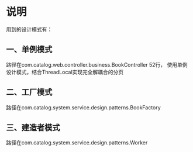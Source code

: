 # 说明

用到的设计模式有：
## 一、单例模式
路径在com.catalog.web.controller.business.BookController
52行， 使用单例设计模式，结合ThreadLocal实现完全解耦合的分页
## 二、工厂模式
路径在com.catalog.system.service.design.patterns.BookFactory
## 三、建造者模式
路径在com.catalog.system.service.design.patterns.Worker